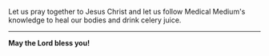 Let us pray together to Jesus Christ and let us follow Medical Medium's knowledge to heal our bodies and drink celery juice.

---

**May the Lord bless you!**
